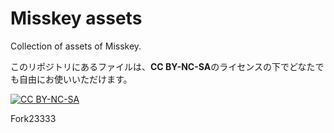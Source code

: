 # Misskey assets
Collection of assets of Misskey.

このリポジトリにあるファイルは、**CC BY-NC-SA**のライセンスの下でどなたでも自由にお使いいただけます。

<a rel="license" href="http://creativecommons.org/licenses/by-nc-sa/4.0/"><img alt="CC BY-NC-SA" src="https://i.creativecommons.org/l/by-nc-sa/4.0/88x31.png" /></a>

Fork23333
